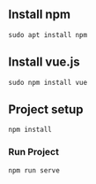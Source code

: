 ## Install npm
```
sudo apt install npm
```
## Install vue.js
```
sudo npm install vue
```

## Project setup
```
npm install
```

### Run Project
```
npm run serve
```
